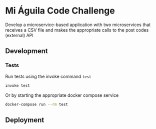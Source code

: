 # Mi Águila Code Challenge

Develop a microservice-based application with two microservices that receives a CSV file and makes the appropriate calls
to the post codes (external) API

## Development

### Tests

Run tests using the invoke command `test`

```bash
invoke test
```

Or by starting the appropriate docker compose service

```bash
docker-compose run --rm test
```

## Deployment